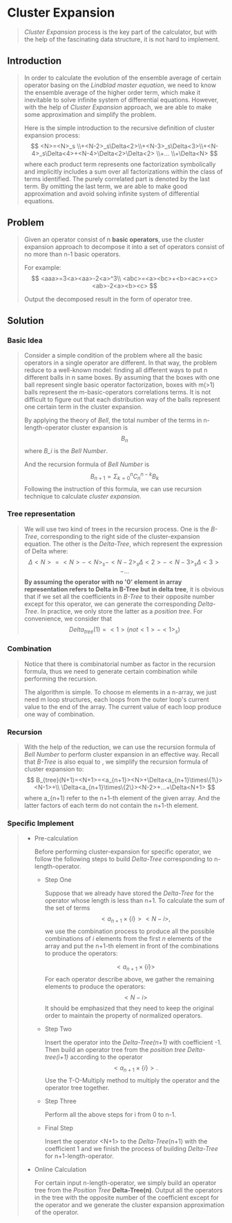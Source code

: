 # Cluster Expansion

> *Cluster Expansion* process is the key part of the calculator, but with the help of the fascinating data structure, it is not hard to implement.

## Introduction

> In order to calculate the evolution of the ensemble average of certain operator basing on the *Lindblad master equation*, we need to know the ensemble average of  the higher order term, which make it inevitable to solve infinite system of differential equations. However, with the help of *Cluster Expansion* approach, we are able to make some approximation and simplify the problem.
>
> Here is the simple introduction to the recursive definition of cluster expansion process:
> $$
> <N>=<N>_s
> 	\\+<N-2>_s\Delta<2>\\+<N-3>_s\Delta<3>\\+<N-4>_s\Delta<4>+<N-4>\Delta<2>\Delta<2>
> 	\\+...
> 	\\+\Delta<N>
> $$
> where each product term represents one factorization symbolically and implicitly includes a sum over all factorizations within the class of terms identified. The purely correlated part is denoted by the last term. By omitting the last term, we are able to make good approximation and avoid solving infinite system of differential equations.

##  Problem

> Given an operator consist of n **basic operators**, use the cluster expansion approach to decompose it into a set of operators consist of no more than n-1 basic operators.
>
> For example:
> $$
> <aaa>=3<a><aa>-2<a>^3\\
> <abc>=<a><bc>+<b><ac>+<c><ab>-2<a><b><c>
> $$
>
> Output the decomposed result in the form of operator tree.

## Solution

### Basic Idea

>Consider a simple condition of the problem where all the basic operators in a single operator are different. In that way, the problem reduce to a well-known model: finding all different ways to put n different balls in n same boxes. By assuming that the boxes with one ball represent single basic operator factorization, boxes with  m(>1) balls represent the m-basic-operators correlations terms. It is not difficult to figure out that each distribution way of the balls represent one certain term in the cluster expansion.
>
>By applying the theory of *Bell*, the total number of the terms in n-length-operator cluster expansion is
>$$
>B_n 
>$$
>where *B_i* is the *Bell Number*.
>
>And the recursion formula of *Bell Number* is
>$$
>B_{n+1}=\Sigma_{k=0}^nC_{n}^{n-k}B_k
>$$
>Following the instruction of this formula, we can use recursion technique to calculate *cluster expansion*.

### Tree representation

> We will use two kind of trees in the recursion process. One is the *B-Tree*, corresponding to the right side of the cluster-expansion equation. The other is the *Delta-Tree*, which represent the expression of Delta<N> where:
> $$
> \Delta<N>=<N>-<N>_s-<N-2>_s\Delta<2>-<N-3>_s\Delta<3>-...
> $$
> **By assuming the operator with no '0' element in array representation refers to Delta<N> in B-Tree but <N> in delta tree**, it is obvious that if we set all the coefficients in *B-Tree* to their opposite number except for this operator, we can generate the corresponding *Delta-Tree*. In practice, we only store the latter as a *position tree*. For convenience, we consider that
> $$
> Delta_{tree}(1)=<1> (not <1>-<1>_s)
> $$
> 

### Combination

> Notice that there is combinatorial number as factor in the recursion formula, thus we need to generate certain combination while performing the recursion.
>
> The algorithm is simple. To choose m elements in a n-array, we just need m loop structures, each loops from the outer loop's current value to the end of the array. The current value of each loop produce one way of combination.

### Recursion

> With the help of the reduction, we can use the recursion formula of *Bell Number* to perform cluster expansion in an effective way.  Recall that *B-Tree* is also equal to <N>, we simplify the recursion formula of cluster expansion to:
> $$
> B_{tree}(N+1)=<N+1>=<a_{n+1}><N>+\Delta<a_{n+1}\times\{1\}><N-1>+\\
> \Delta<a_{n+1}\times\{2\}><N-2>+...+\Delta<N+1>
> $$
> where a_{n+1) refer to the n+1-th element of the given array. And the latter factors of each term do not contain the n+1-th element.

### Specific Implement

> * Pre-calculation
>
>   Before performing cluster-expansion for specific operator, we follow the following steps to build *Delta-Tree* corresponding to n-length-operator.
>
>   * Step One
>
>     Suppose that we already have stored the *Delta-Tree* for the operator whose length is less than n+1. To calculate the sum of the set of terms
>     $$
>     <a_{n+1}\times\{i\}><N-i>,
>     $$
>     we use the combination process to produce all the possible combinations of  *i* elements from the first *n* elements of the array and put the n+1-th element in front of the combinations to produce the operators:
>
>     $$
> <a_{n+1}\times\{i\}>
>     $$
>     For each operator describe above, we gather the remaining elements to produce the operators:
>     $$
>     <N-i>
>     $$
>     It should be emphasized that they need to keep the original order to maintain the property of normalized operators.
>     
>   * Step Two
>   
>     Insert the <N-i> operator into the  *Delta-Tree(n+1)* with coefficient -1. Then build an operator tree from the *position tree* *Delta-tree(i+1)* according to the operator 
>     $$
>     <a_{n+1}\times\{i\}>.
>     $$
>     Use the T-O-Multiply method to multiply the <N-i> operator and the operator tree together.
>   
>    * Step Three
>   
>      Perform all the above steps for i from 0 to n-1.
>   
>    * Final Step
>   
>      Insert the operator <N+1> to the *Delta-Tree*(n+1) with the coefficient 1 and we finish the process of building *Delta-Tree* for n+1-length-operator.
>   
> * Online Calculation
>
>   For certain input n-length-operator, we simply build an operator tree from the *Position Tree* **Delta-Tree(n)**. Output all the operators in the tree with the opposite number of the coefficient except for the operator <n> and we generate the cluster expansion approximation of the operator.